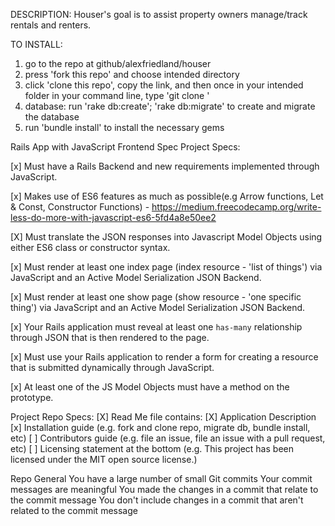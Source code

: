 DESCRIPTION: Houser's goal is to assist property owners manage/track rentals and renters.

TO INSTALL:
  1. go to the repo at github/alexfriedland/houser
  2. press 'fork this repo' and choose intended directory
  3. click 'clone this repo', copy the link, and then once in your intended folder in your command line, type 'git clone <LINK>'
  4. database: run 'rake db:create'; 'rake db:migrate' to create and migrate the database
  5. run 'bundle install' to install the necessary gems

Rails App with JavaScript Frontend Spec
Project Specs:

[x] Must have a Rails Backend and new requirements implemented through JavaScript.

[x] Makes use of ES6 features as much as possible(e.g Arrow functions, Let & Const, Constructor Functions) - https://medium.freecodecamp.org/write-less-do-more-with-javascript-es6-5fd4a8e50ee2

[X] Must translate the JSON responses into Javascript Model Objects using either ES6 class or constructor syntax.

[x] Must render at least one index page (index resource - 'list of things') via JavaScript and an Active Model Serialization JSON Backend.

[x] Must render at least one show page (show resource - 'one specific thing') via JavaScript and an Active Model Serialization JSON Backend.

[x] Your Rails application must reveal at least one `has-many` relationship through JSON that is then rendered to the page.

[x] Must use your Rails application to render a form for creating a resource that is submitted dynamically through JavaScript.

[x] At least one of the JS Model Objects must have a method on the prototype.


Project Repo Specs:
[X] Read Me file contains:
[X] Application Description
[x] Installation guide (e.g. fork and clone repo, migrate db, bundle install, etc)
[ ] Contributors guide (e.g. file an issue, file an issue with a pull request, etc)
[ ] Licensing statement at the bottom (e.g. This project has been licensed under the MIT open source license.)

Repo General
You have a large number of small Git commits
Your commit messages are meaningful
You made the changes in a commit that relate to the commit message
You don't include changes in a commit that aren't related to the commit message
